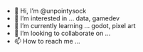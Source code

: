 - 👋 Hi, I’m @unpointysock
- 👀 I’m interested in ... data, gamedev
- 🌱 I’m currently learning ... godot, pixel art
- 💞️ I’m looking to collaborate on ...
- 📫 How to reach me ...

<!---
unpointysock/unpointysock is a ✨ special ✨ repository because its `README.md` (this file) appears on your GitHub profile.
You can click the Preview link to take a look at your changes.
--->
